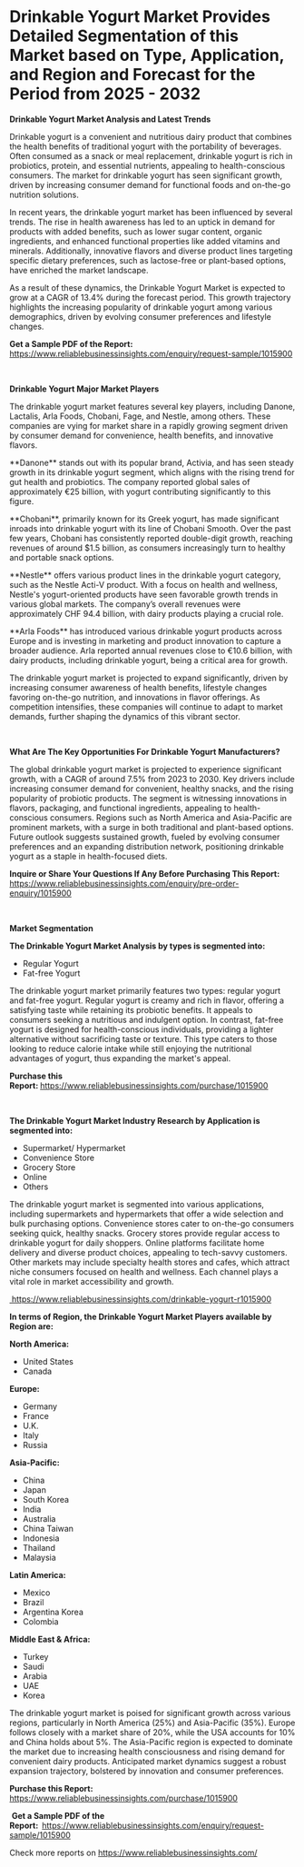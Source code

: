 <p><h1>Drinkable Yogurt Market Provides Detailed Segmentation of this Market based on Type, Application, and Region and Forecast for the Period from 2025 - 2032</h1></p><p><strong>Drinkable Yogurt Market Analysis and Latest Trends</strong></p>
<p><p>Drinkable yogurt is a convenient and nutritious dairy product that combines the health benefits of traditional yogurt with the portability of beverages. Often consumed as a snack or meal replacement, drinkable yogurt is rich in probiotics, protein, and essential nutrients, appealing to health-conscious consumers. The market for drinkable yogurt has seen significant growth, driven by increasing consumer demand for functional foods and on-the-go nutrition solutions.</p><p>In recent years, the drinkable yogurt market has been influenced by several trends. The rise in health awareness has led to an uptick in demand for products with added benefits, such as lower sugar content, organic ingredients, and enhanced functional properties like added vitamins and minerals. Additionally, innovative flavors and diverse product lines targeting specific dietary preferences, such as lactose-free or plant-based options, have enriched the market landscape.</p><p>As a result of these dynamics, the Drinkable Yogurt Market is expected to grow at a CAGR of 13.4% during the forecast period. This growth trajectory highlights the increasing popularity of drinkable yogurt among various demographics, driven by evolving consumer preferences and lifestyle changes.</p></p>
<p><strong>Get a Sample PDF of the Report:&nbsp;</strong> <a href="https://www.reliablebusinessinsights.com/enquiry/request-sample/1015900?utm_campaign=1720&utm_medium=2&utm_source=Github&utm_content=ia&utm_term=14022025&utm_id=drinkable-yogurt">https://www.reliablebusinessinsights.com/enquiry/request-sample/1015900</a></p>
<p>&nbsp;</p>
<p><strong>Drinkable Yogurt Major Market Players</strong></p>
<p><p>The drinkable yogurt market features several key players, including Danone, Lactalis, Arla Foods, Chobani, Fage, and Nestle, among others. These companies are vying for market share in a rapidly growing segment driven by consumer demand for convenience, health benefits, and innovative flavors.</p><p>**Danone** stands out with its popular brand, Activia, and has seen steady growth in its drinkable yogurt segment, which aligns with the rising trend for gut health and probiotics. The company reported global sales of approximately €25 billion, with yogurt contributing significantly to this figure.</p><p>**Chobani**, primarily known for its Greek yogurt, has made significant inroads into drinkable yogurt with its line of Chobani Smooth. Over the past few years, Chobani has consistently reported double-digit growth, reaching revenues of around $1.5 billion, as consumers increasingly turn to healthy and portable snack options.</p><p>**Nestle** offers various product lines in the drinkable yogurt category, such as the Nestle Acti-V product. With a focus on health and wellness, Nestle's yogurt-oriented products have seen favorable growth trends in various global markets. The company’s overall revenues were approximately CHF 94.4 billion, with dairy products playing a crucial role.</p><p>**Arla Foods** has introduced various drinkable yogurt products across Europe and is investing in marketing and product innovation to capture a broader audience. Arla reported annual revenues close to €10.6 billion, with dairy products, including drinkable yogurt, being a critical area for growth.</p><p>The drinkable yogurt market is projected to expand significantly, driven by increasing consumer awareness of health benefits, lifestyle changes favoring on-the-go nutrition, and innovations in flavor offerings. As competition intensifies, these companies will continue to adapt to market demands, further shaping the dynamics of this vibrant sector.</p></p>
<p>&nbsp;</p>
<p><strong>What Are The Key Opportunities For Drinkable Yogurt Manufacturers?</strong></p>
<p><p>The global drinkable yogurt market is projected to experience significant growth, with a CAGR of around 7.5% from 2023 to 2030. Key drivers include increasing consumer demand for convenient, healthy snacks, and the rising popularity of probiotic products. The segment is witnessing innovations in flavors, packaging, and functional ingredients, appealing to health-conscious consumers. Regions such as North America and Asia-Pacific are prominent markets, with a surge in both traditional and plant-based options. Future outlook suggests sustained growth, fueled by evolving consumer preferences and an expanding distribution network, positioning drinkable yogurt as a staple in health-focused diets.</p></p>
<p><strong>Inquire or Share Your Questions If Any Before Purchasing This Report:</strong> <a href="https://www.reliablebusinessinsights.com/enquiry/pre-order-enquiry/1015900?utm_campaign=1720&utm_medium=2&utm_source=Github&utm_content=ia&utm_term=14022025&utm_id=drinkable-yogurt">https://www.reliablebusinessinsights.com/enquiry/pre-order-enquiry/1015900</a></p>
<p>&nbsp;</p>
<p><strong>Market Segmentation</strong></p>
<p><strong>The Drinkable Yogurt Market Analysis by types is segmented into:</strong></p>
<p><ul><li>Regular Yogurt</li><li>Fat-free Yogurt</li></ul></p>
<p><p>The drinkable yogurt market primarily features two types: regular yogurt and fat-free yogurt. Regular yogurt is creamy and rich in flavor, offering a satisfying taste while retaining its probiotic benefits. It appeals to consumers seeking a nutritious and indulgent option. In contrast, fat-free yogurt is designed for health-conscious individuals, providing a lighter alternative without sacrificing taste or texture. This type caters to those looking to reduce calorie intake while still enjoying the nutritional advantages of yogurt, thus expanding the market's appeal.</p></p>
<p><strong>Purchase this Report:&nbsp;</strong><a href="https://www.reliablebusinessinsights.com/purchase/1015900?utm_campaign=1720&utm_medium=2&utm_source=Github&utm_content=ia&utm_term=14022025&utm_id=drinkable-yogurt">https://www.reliablebusinessinsights.com/purchase/1015900</a></p>
<p>&nbsp;</p>
<p><strong>The Drinkable Yogurt Market Industry Research by Application is segmented into:</strong></p>
<p><ul><li>Supermarket/ Hypermarket</li><li>Convenience Store</li><li>Grocery Store</li><li>Online</li><li>Others</li></ul></p>
<p><p>The drinkable yogurt market is segmented into various applications, including supermarkets and hypermarkets that offer a wide selection and bulk purchasing options. Convenience stores cater to on-the-go consumers seeking quick, healthy snacks. Grocery stores provide regular access to drinkable yogurt for daily shoppers. Online platforms facilitate home delivery and diverse product choices, appealing to tech-savvy customers. Other markets may include specialty health stores and cafes, which attract niche consumers focused on health and wellness. Each channel plays a vital role in market accessibility and growth.</p></p>
<p><a href="https://www.reliablebusinessinsights.com/drinkable-yogurt-r1015900?utm_campaign=1720&utm_medium=2&utm_source=Github&utm_content=ia&utm_term=14022025&utm_id=drinkable-yogurt">&nbsp;https://www.reliablebusinessinsights.com/drinkable-yogurt-r1015900</a></p>
<p><strong>In terms of Region, the Drinkable Yogurt Market Players available by Region are:</strong></p>
<p>
    <p> <strong> North America: </strong>
        <ul>
            <li>United States</li>
            <li>Canada</li>
        </ul>
        </p> 
    <p> <strong> Europe: </strong>
        <ul>
            <li>Germany</li>
            <li>France</li>
            <li>U.K.</li>
            <li>Italy</li>
            <li>Russia</li>
        </ul>
        </p> 
    <p> <strong> Asia-Pacific: </strong>
        <ul>
            <li>China</li>
            <li>Japan</li>
            <li>South Korea</li>
            <li>India</li>
            <li>Australia</li>
            <li>China Taiwan</li>
            <li>Indonesia</li>
            <li>Thailand</li>
            <li>Malaysia</li>
        </ul>
        </p> 
    <p> <strong> Latin America: </strong>
        <ul>
            <li>Mexico</li>
            <li>Brazil</li>
            <li>Argentina Korea</li>
            <li>Colombia</li>
        </ul>
        </p> 
    <p> <strong> Middle East & Africa: </strong>
        <ul>
            <li>Turkey</li>
            <li>Saudi</li>
            <li>Arabia</li>
            <li>UAE</li>
            <li>Korea</li>
        </ul>
    </p>
    </p>
<p><p>The drinkable yogurt market is poised for significant growth across various regions, particularly in North America (25%) and Asia-Pacific (35%). Europe follows closely with a market share of 20%, while the USA accounts for 10% and China holds about 5%. The Asia-Pacific region is expected to dominate the market due to increasing health consciousness and rising demand for convenient dairy products. Anticipated market dynamics suggest a robust expansion trajectory, bolstered by innovation and consumer preferences.</p></p>
<p><strong>Purchase this Report: </strong><a href="https://www.reliablebusinessinsights.com/purchase/1015900?utm_campaign=1720&utm_medium=2&utm_source=Github&utm_content=ia&utm_term=14022025&utm_id=drinkable-yogurt">https://www.reliablebusinessinsights.com/purchase/1015900</a></p>
<p>&nbsp;<strong>Get a Sample PDF of the Report:&nbsp;&nbsp;</strong><a href="https://www.reliablebusinessinsights.com/enquiry/request-sample/1015900?utm_campaign=1720&utm_medium=2&utm_source=Github&utm_content=ia&utm_term=14022025&utm_id=drinkable-yogurt">https://www.reliablebusinessinsights.com/enquiry/request-sample/1015900</a></p>
<p><strong></strong></p>
<p>Check more reports on <a href="https://www.reliablebusinessinsights.com/?utm_campaign=1720&utm_medium=2&utm_source=Github&utm_content=ia&utm_term=14022025&utm_id=drinkable-yogurt">https://www.reliablebusinessinsights.com/</a></p>
